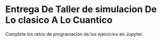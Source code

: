 # Entrega De Taller de simulacion De Lo clasico A Lo Cuantico
Complete los retos de programación de los ejercicios en Jupyter.
